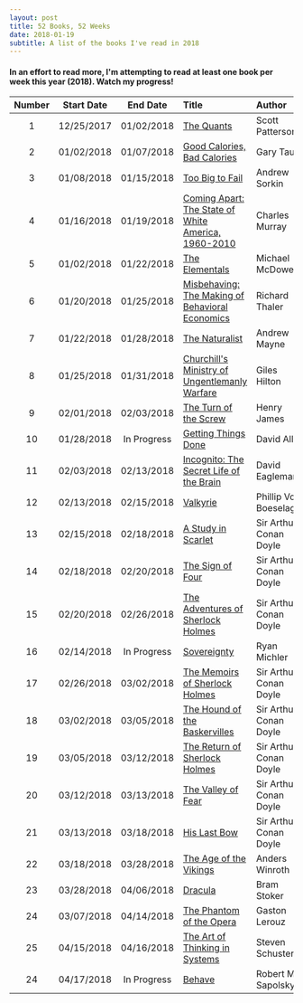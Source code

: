 ```yaml
---
layout: post
title: 52 Books, 52 Weeks
date: 2018-01-19
subtitle: A list of the books I've read in 2018
---
```

#### In an effort to read more, I'm attempting to read at least one book per week this year (2018). Watch my progress!

| Number| Start Date |  End Date    |  Title                                                |  Author                | Format        | Rating |
|:-----:|:----------:|:------------:|:------------------------------------------------------|:-----------------------|:--------------|:-------|
|   1   | 12/25/2017 |  01/02/2018  | [The Quants]                                          | Scott Patterson        | Kindle E-Book | ★★★★☆  |
|   2   | 01/02/2018 |  01/07/2018  | [Good Calories, Bad Calories]                         | Gary Taub              | Audiobook     | ★★★★★  |
|   3   | 01/08/2018 |  01/15/2018  | [Too Big to Fail]                                     | Andrew Sorkin          | Audiobook     | ★★★★☆  |
|   4   | 01/16/2018 |  01/19/2018  | [Coming Apart: The State of White America, 1960-2010] | Charles Murray         | Audiobook     | ★★★★★  |
|   5   | 01/02/2018 |  01/22/2018  | [The Elementals]                                      | Michael McDowell       | Kindle E-Book | ★★★★☆  |
|   6   | 01/20/2018 |  01/25/2018  | [Misbehaving: The Making of Behavioral Economics]     | Richard Thaler         | Audiobook     | ★★★★☆  |
|   7   | 01/22/2018 |  01/28/2018  | [The Naturalist]                                      | Andrew Mayne           | Kindle E-Book | ★★★☆☆  |
|   8   | 01/25/2018 |  01/31/2018  | [Churchill's Ministry of Ungentlemanly Warfare]       | Giles Hilton           | Audiobook     | ★★★★☆  |
|   9   | 02/01/2018 |  02/03/2018  | [The Turn of the Screw]                               | Henry James            | Audiobook     | ★★★★☆  |
|   10  | 01/28/2018 |  In Progress | [Getting Things Done]		                    | David Allen            | Paperback     |        |
|   11  | 02/03/2018 |  02/13/2018  | [Incognito: The Secret Life of the Brain]             | David Eagleman         | Audiobook     | ★★★☆☆  |
|   12  | 02/13/2018 |  02/15/2018  | [Valkyrie]                                            | Phillip Von Boeselager | Audiobook     | ★★★☆☆  |
|   13  | 02/15/2018 |  02/18/2018  | [A Study in Scarlet][SH]                              | Sir Arthur Conan Doyle | Audiobook     | ★★★★★  |
|   14  | 02/18/2018 |  02/20/2018  | [The Sign of Four][SH]                                | Sir Arthur Conan Doyle | Audiobook     | ★★★★☆  |
|   15  | 02/20/2018 |  02/26/2018  | [The Adventures of Sherlock Holmes][SH]               | Sir Arthur Conan Doyle | Audiobook     | ★★★★☆  |
|   16  | 02/14/2018 |  In Progress | [Sovereignty]                                         | Ryan Michler           | Kindle E-Book |        |
|   17  | 02/26/2018 |  03/02/2018  | [The Memoirs of Sherlock Holmes][SH]                  | Sir Arthur Conan Doyle | Audiobook     | ★★★★☆  |
|   18  | 03/02/2018 |  03/05/2018  | [The Hound of the Baskervilles][SH]                   | Sir Arthur Conan Doyle | Audiobook     | ★★★★★  |
|   19  | 03/05/2018 |  03/12/2018  | [The Return of Sherlock Holmes][SH]                   | Sir Arthur Conan Doyle | Audiobook     | ★★★★☆  |
|   20  | 03/12/2018 |  03/13/2018  | [The Valley of Fear][SH]                              | Sir Arthur Conan Doyle | Audiobook     | ★★★★★  |
|   21  | 03/13/2018 |  03/18/2018  | [His Last Bow][SH]                                    | Sir Arthur Conan Doyle | Audiobook     | ★★★★☆  |
|   22  | 03/18/2018 |  03/28/2018  | [The Age of the Vikings]                              | Anders Winroth         | Audiobook     | ★★★☆☆  |
|   23  | 03/28/2018 |  04/06/2018  | [Dracula]                                             | Bram Stoker            | Audiobook     | ★★★★☆  |
|   24  | 03/07/2018 |  04/14/2018  | [The Phantom of the Opera]                            | Gaston Lerouz          | Audiobook     | ★★★★☆  |
|   25  | 04/15/2018 |  04/16/2018  | [The Art of Thinking in Systems]                      | Steven Schuster        | Audiobook     | ★★★☆☆  |
|   24  | 04/17/2018 |  In Progress | [Behave]                                              | Robert M. Sapolsky     | Audiobook     |        |


[The Quants]: https://www.amazon.com/Quants-Whizzes-Conquered-Street-Destroyed-ebook/dp/B0036894XC/ref=sr_1_1?ie=UTF8&qid=1516657819&sr=8-1&keywords=the+quants "Amazon: The Quants"

[Good Calories, Bad Calories]: https://www.amazon.com/Good-Calories-Bad-Gary-Taubes-ebook/dp/B000UZNSC2/ref=sr_1_1?s=digital-text&ie=UTF8&qid=1516657862&sr=1-1&keywords=good+calories+bad+calories "Amazon: Good Calories, Bad Calories"

[Too Big to Fail]: https://www.amazon.com/Too-Big-Fail-Washington-FinancialSystem-ebook/dp/B003XQEVUI/ref=sr_1_1?s=digital-text&ie=UTF8&qid=1516657905&sr=1-1&keywords=too+big+to+fail "Amazon: Too Big to Fail"

[Coming Apart: The State of White America, 1960-2010]: https://www.amazon.com/Coming-Apart-State-America-1960-2010-ebook/dp/B00540PAXS/ref=sr_1_1?s=digital-text&ie=UTF8&qid=1516657935&sr=1-1&keywords=coming+apart "Amazon: Coming Apart"

[Misbehaving: The Making of Behavioral Economics]: https://www.amazon.com/Misbehaving-Behavioral-Economics-Richard-Thaler-ebook/dp/B00NUB4GFQ/ref=sr_1_1?s=digital-text&ie=UTF8&qid=1516657977&sr=1-1&keywords=misbehaving+the+making+of+behavioral+economics "Amazon: Misbehaving"

[The Elementals]: https://www.amazon.com/Elementals-Michael-McDowell-ebook/dp/B00KXAQ7NQ/ref=tmm_kin_swatch_0?_encoding=UTF8&qid=&sr= "Amazon: The Elementals"

[The Naturalist]: https://www.amazon.com/Naturalist-Book-1-ebook/dp/B01N1UN91W/ref=sr_1_1?s=digital-text&ie=UTF8&qid=1516643254&sr=1-1&keywords=the+naturalist "Amazon: The Naturalist"

[Churchill's Ministry of Ungentlemanly Warfare]: https://www.amazon.com/gp/aw/d/B01DJ0XZAY/ref=mp_s_a_1_2?ie=UTF8&qid=1516973428&sr=8-2&pi=AC_SX236_SY340_QL65&keywords=churchill%27s+ministry+of+ungentlemanly+warfare&dpPl=1&dpID=51jM0U09eQL&ref=plSrc "Amazon: Ungentlemanly Warfare"

[Getting Things Done]: https://www.amazon.com/dp/0143126563/ref=cm_sw_r_cp_apa_kmoCAbDZ8RVGQ "Amazon: GTD"

[The Turn of the Screw]: https://www.amazon.com/Turn-Screw-Classic-Tales-dp-B01DAH3OUW/dp/B01DAH3OUW/ref=mt_audio_download?_encoding=UTF8&me= "Amazon: Turn of the Screw"

[Incognito: The Secret Life of the Brain]: https://www.amazon.com/Incognito-Secret-Lives-David-Eagleman/dp/0307389928/ref=sr_1_1?s=books&ie=UTF8&qid=1517751990&sr=1-1&keywords=incognito+the+secret+lives+of+the+brain+by+david+eagleman "Amazon: Incognito"

[Valkyrie]: https://www.penguinrandomhouse.com/books/184269/ "Penguin House: Valkyrie"

[SH]: https://www.amazon.com/Sherlock-Holmes/dp/B06VWQTBZ9/ "Amazon: Sherlock Holmes"

[Sovereignty]: https://www.amazon.com/Sovereignty-Battle-Hearts-Minds-Men-ebook/dp/B0794HS83X/ "Amazon: Sovereignty"

[The Age of the Vikings]: https://www.amazon.com/The-Age-of-the-Vikings/dp/B00NDMFO7G/ "Amazon: Age of Vikings"

[Dracula]: https://www.amazon.com/Dracula-Audible-Edition/dp/B007B7GOYQ/ "Amazon: Dracula"

[The Phantom of the Opera]: https://www.amazon.com/The-Phantom-of-the-Opera/dp/B00BXX6BNI/ "Amazon: Phantom of the Opera"

[The Art of Thinking in Systems]: https://www.amazon.com/Art-Thinking-Systems-Critically-Strategic/dp/B07B3X5CN5/ "Amazon: Thinking in Systems"

[Behave]: https://www.amazon.com/Behave-Biology-Humans-Best-Worst/dp/B06XVYHXDV/ "Amazon: Behave"
